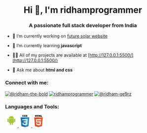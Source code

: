 <h1 align="center">Hi 👋, I'm ridhamprogrammer</h1>
<h3 align="center">A passionate full stack developer from India</h3>

- 🔭 I’m currently working on [future solar website](http://127.0.0.1:5500/futur%20solar%20website/index.html)

- 🌱 I’m currently learning **javascript**

- 👨‍💻 All of my projects are available at [http://127.0.0.1:5500/](http://127.0.0.1:5500/)

- 💬 Ask me about **html and css**

<h3 align="left">Connect with me:</h3>
<p align="left">
<a href="https://codepen.io/@ridham-the-bold" target="blank"><img align="center" src="https://raw.githubusercontent.com/rahuldkjain/github-profile-readme-generator/master/src/images/icons/Social/codepen.svg" alt="@ridham-the-bold" height="30" width="40" /></a>
<a href="https://stackoverflow.com/users/ridhamprogrammer" target="blank"><img align="center" src="https://raw.githubusercontent.com/rahuldkjain/github-profile-readme-generator/master/src/images/icons/Social/stack-overflow.svg" alt="ridhamprogrammer" height="30" width="40" /></a>
<a href="https://www.youtube.com/c/@ridham-ge9rz" target="blank"><img align="center" src="https://raw.githubusercontent.com/rahuldkjain/github-profile-readme-generator/master/src/images/icons/Social/youtube.svg" alt="@ridham-ge9rz" height="30" width="40" /></a>
</p>

<h3 align="left">Languages and Tools:</h3>
<p align="left"> <a href="https://developer.android.com" target="_blank" rel="noreferrer"> <img src="https://raw.githubusercontent.com/devicons/devicon/master/icons/android/android-original-wordmark.svg" alt="android" width="40" height="40"/> </a> <a href="https://www.w3schools.com/css/" target="_blank" rel="noreferrer"> <img src="https://raw.githubusercontent.com/devicons/devicon/master/icons/css3/css3-original-wordmark.svg" alt="css3" width="40" height="40"/> </a> <a href="https://www.w3.org/html/" target="_blank" rel="noreferrer"> <img src="https://raw.githubusercontent.com/devicons/devicon/master/icons/html5/html5-original-wordmark.svg" alt="html5" width="40" height="40"/> </a> </p>
